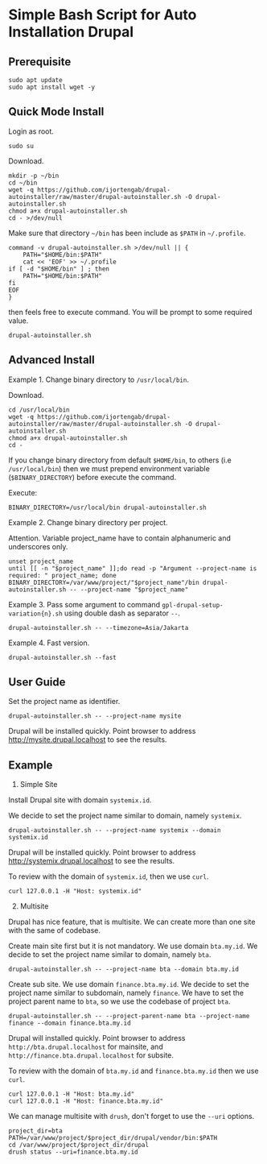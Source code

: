 # Simple Bash Script for Auto Installation Drupal

## Prerequisite

```
sudo apt update
sudo apt install wget -y
```

## Quick Mode Install

Login as root.

```
sudo su
```

Download.

```
mkdir -p ~/bin
cd ~/bin
wget -q https://github.com/ijortengab/drupal-autoinstaller/raw/master/drupal-autoinstaller.sh -O drupal-autoinstaller.sh
chmod a+x drupal-autoinstaller.sh
cd - >/dev/null
```

Make sure that directory `~/bin` has been include as `$PATH` in `~/.profile`.

```
command -v drupal-autoinstaller.sh >/dev/null || {
    PATH="$HOME/bin:$PATH"
    cat << 'EOF' >> ~/.profile
if [ -d "$HOME/bin" ] ; then
    PATH="$HOME/bin:$PATH"
fi
EOF
}
```

then feels free to execute command. You will be prompt to some required value.

```
drupal-autoinstaller.sh
```

## Advanced Install

Example 1. Change binary directory to `/usr/local/bin`.

Download.

```
cd /usr/local/bin
wget -q https://github.com/ijortengab/drupal-autoinstaller/raw/master/drupal-autoinstaller.sh -O drupal-autoinstaller.sh
chmod a+x drupal-autoinstaller.sh
cd -
```

If you change binary directory from default `$HOME/bin`, to others (i.e `/usr/local/bin`) then we must prepend environment variable (`$BINARY_DIRECTORY`) before execute the command.

Execute:

```
BINARY_DIRECTORY=/usr/local/bin drupal-autoinstaller.sh
```

Example 2. Change binary directory per project.

Attention. Variable project_name have to contain alphanumeric and underscores only.

```
unset project_name
until [[ -n "$project_name" ]];do read -p "Argument --project-name is required: " project_name; done
BINARY_DIRECTORY=/var/www/project/"$project_name"/bin drupal-autoinstaller.sh -- --project-name "$project_name"
```

Example 3. Pass some argument to command `gpl-drupal-setup-variation{n}.sh` using double dash as separator `--`.

```
drupal-autoinstaller.sh -- --timezone=Asia/Jakarta
```

Example 4. Fast version.

```
drupal-autoinstaller.sh --fast
```

## User Guide

Set the project name as identifier.

```
drupal-autoinstaller.sh -- --project-name mysite
```

Drupal will be installed quickly. Point browser to address http://mysite.drupal.localhost to see the results.

## Example

1. Simple Site

Install Drupal site with domain `systemix.id`.

We decide to set the project name similar to domain, namely `systemix`.

```
drupal-autoinstaller.sh -- --project-name systemix --domain systemix.id
```

Drupal will be installed quickly. Point browser to address http://systemix.drupal.localhost to see the results.

To review with the domain of `systemix.id`, then we use `curl`.

```
curl 127.0.0.1 -H "Host: systemix.id"
```

2. Multisite

Drupal has nice feature, that is multisite. We can create more than one site with the same of codebase.

Create main site first but it is not mandatory. We use domain `bta.my.id`.
We decide to set the project name similar to domain, namely `bta`.

```
drupal-autoinstaller.sh -- --project-name bta --domain bta.my.id
```

Create sub site. We use domain `finance.bta.my.id`.
We decide to set the project name similar to subdomain, namely `finance`.
We have to set the project parent name to `bta`, so we use the codebase of project `bta`.

```
drupal-autoinstaller.sh -- --project-parent-name bta --project-name finance --domain finance.bta.my.id
```

Drupal will installed quickly. Point browser to address `http://bta.drupal.localhost` for mainsite,
and `http://finance.bta.drupal.localhost` for subsite.

To review with the domain of `bta.my.id` and `finance.bta.my.id` then we use `curl`.

```
curl 127.0.0.1 -H "Host: bta.my.id"
curl 127.0.0.1 -H "Host: finance.bta.my.id"
```

We can manage multisite with `drush`, don't forget to use the `--uri` options.

```
project_dir=bta
PATH=/var/www/project/$project_dir/drupal/vendor/bin:$PATH
cd /var/www/project/$project_dir/drupal
drush status --uri=finance.bta.my.id
```
